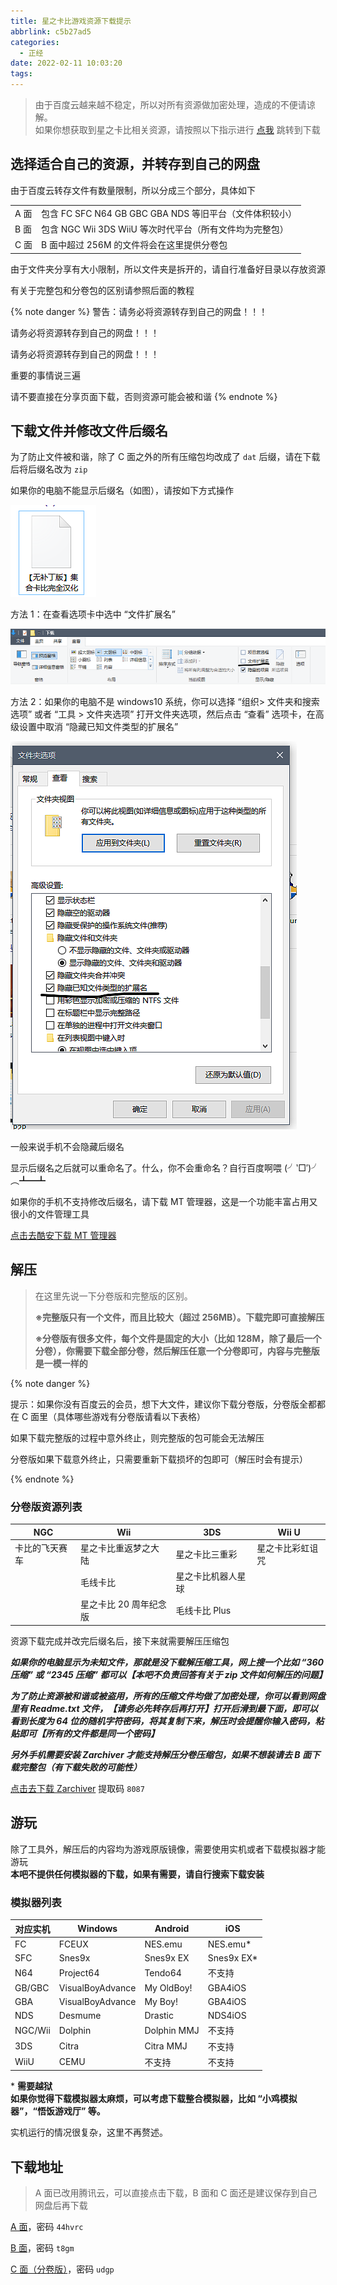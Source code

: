 ```yaml
---
title: 星之卡比游戏资源下载提示
abbrlink: c5b27ad5
categories:
  - 正经
date: 2022-02-11 10:03:20
tags:
---
```


> 由于百度云越来越不稳定，所以对所有资源做加密处理，造成的不便请谅解。  
> 如果你想获取到星之卡比相关资源，请按照以下指示进行
> [点我](#下载地址) 跳转到下载

## 选择适合自己的资源，并转存到自己的网盘

由于百度云转存文件有数量限制，所以分成三个部分，具体如下

|      |                                                          |
| ---- | -------------------------------------------------------- |
| A 面 | 包含 FC SFC N64 GB GBC GBA NDS 等旧平台（文件体积较小）|
| B 面 | 包含 NGC Wii 3DS WiiU 等次时代平台（所有文件均为完整包）|
| C 面 | B 面中超过 256M 的文件将会在这里提供分卷包               |

由于文件夹分享有大小限制，所以文件夹是拆开的，请自行准备好目录以存放资源

有关于完整包和分卷包的区别请参照后面的教程

{% note danger %}
警告：请务必将资源转存到自己的网盘！！！

请务必将资源转存到自己的网盘！！！

请务必将资源转存到自己的网盘！！！

重要的事情说三遍

请不要直接在分享页面下载，否则资源可能会被和谐
{% endnote %}

## 下载文件并修改文件后缀名

为了防止文件被和谐，除了 C 面之外的所有压缩包均改成了 `dat` 后缀，请在下载后将后缀名改为 `zip`

如果你的电脑不能显示后缀名（如图），请按如下方式操作

![1](../../media/article_img/星之卡比游戏资源下载提示/1.png)

方法 1：在查看选项卡中选中 “文件扩展名”

![2](../../media/article_img/星之卡比游戏资源下载提示/2.png)

方法 2：如果你的电脑不是 windows10 系统，你可以选择 “组织> 文件夹和搜索选项” 或者 “工具 > 文件夹选项” 打开文件夹选项，然后点击 “查看” 选项卡，在高级设置中取消 “隐藏已知文件类型的扩展名”

![3](../../media/article_img/星之卡比游戏资源下载提示/3.png)

一般来说手机不会隐藏后缀名

显示后缀名之后就可以重命名了。什么，你不会重命名？自行百度啊喂 (╯‵□′)╯︵┻━┻

如果你的手机不支持修改后缀名，请下载 MT 管理器，这是一个功能丰富占用又很小的文件管理工具

[点击去酷安下载 MT 管理器](https://www.coolapk.com/apk/bin.mt.plus)

## 解压

> 在这里先说一下分卷版和完整版的区别。
>
> **※完整版只有一个文件，而且比较大（超过 256MB）。下载完即可直接解压**
>
> **※分卷版有很多文件，每个文件是固定的大小（比如 128M，除了最后一个分卷），你需要下载全部分卷，然后解压任意一个分卷即可，内容与完整版是一模一样的**

{% note danger %}

提示：如果你没有百度云的会员，想下大文件，建议你下载分卷版，分卷版全都都在 C 面里（具体哪些游戏有分卷版请看以下表格）

如果下载完整版的过程中意外终止，则完整版的包可能会无法解压

分卷版如果下载意外终止，只需要重新下载损坏的包即可（解压时会有提示）

{% endnote %}

### 分卷版资源列表

| NGC            | Wii                    | 3DS                | Wii U            |
| -------------- | ---------------------- | ------------------ | ---------------- |
| 卡比的飞天赛车 | 星之卡比重返梦之大陆   | 星之卡比三重彩     | 星之卡比彩虹诅咒 |
|                | 毛线卡比               | 星之卡比机器人星球 |                  |
|                | 星之卡比 20 周年纪念版 | 毛线卡比 Plus      |                  |


资源下载完成并改完后缀名后，接下来就需要解压压缩包

***如果你的电脑显示为未知文件，那就是没下载解压缩工具，网上搜一个比如 “360 压缩” 或 “2345 压缩” 都可以【本吧不负责回答有关于 zip 文件如何解压的问题】***

***为了防止资源被和谐或被盗用，所有的压缩文件均做了加密处理，你可以看到网盘里有 Readme.txt 文件，【请务必先转存后再打开】打开后滑到最下面，即可以看到长度为 64 位的随机字符密码，将其复制下来，解压时会提醒你输入密码，粘贴即可【所有的文件都是同一个密码】***

***另外手机需要安装 Zarchiver 才能支持解压分卷压缩包，如果不想装请去 B 面下载完整包（有下载失败的可能性）***

[点击去下载 Zarchiver](https://www.lanzouw.com/ibbT1x7zxwf) 提取码 `8087`

## 游玩

除了工具外，解压后的内容均为游戏原版镜像，需要使用实机或者下载模拟器才能游玩  
**本吧不提供任何模拟器的下载，如果有需要，请自行搜索下载安装**

### 模拟器列表

| 对应实机 | Windows          | Android     | iOS        |
| -------- | ---------------- | ----------- | ---------- |
| FC       | FCEUX            | NES.emu     | NES.emu*   |
| SFC      | Snes9x           | Snes9x EX   | Snes9x EX* |
| N64      | Project64        | Tendo64     | 不支持     |
| GB/GBC   | VisualBoyAdvance | My OldBoy!  | GBA4iOS    |
| GBA      | VisualBoyAdvance | My Boy!     | GBA4iOS    |
| NDS      | Desmume          | Drastic     | NDS4iOS    |
| NGC/Wii  | Dolphin          | Dolphin MMJ | 不支持     |
| 3DS      | Citra            | Citra MMJ   | 不支持     |
| WiiU     | CEMU             | 不支持      | 不支持     |

\* **需要越狱**  
**如果你觉得下载模拟器太麻烦，可以考虑下载整合模拟器，比如 “小鸡模拟器”，“悟饭游戏厅” 等。**

实机运行的情况很复杂，这里不再赘述。

## 下载地址

> A 面已改用腾讯云，可以直接点击下载，B 面和 C 面还是建议保存到自己网盘后再下载

[A 面](https://share.weiyun.com/IzyYvKup)，密码 `44hvrc`

[B 面](https://pan.baidu.com/s/1BVoj3YWINFd5egW2AKsavQ)，密码 `t8gm`

[C 面（分卷版）](navlink:https://pan.baidu.com/s/1stXGxKKIXOVXX9-itXwiLw?type%3D6%26list_name%3D%E6%9C%AA%E5%91%BD%E5%90%8D)，密码 `udgp`
